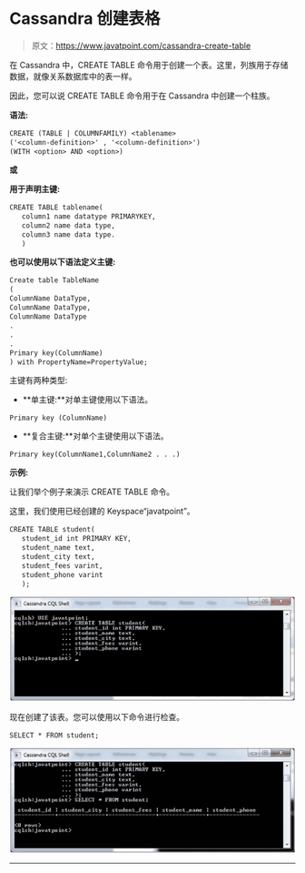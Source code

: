 # Cassandra 创建表格

> 原文：<https://www.javatpoint.com/cassandra-create-table>

在 Cassandra 中，CREATE TABLE 命令用于创建一个表。这里，列族用于存储数据，就像关系数据库中的表一样。

因此，您可以说 CREATE TABLE 命令用于在 Cassandra 中创建一个柱族。

**语法:**

```
CREATE (TABLE | COLUMNFAMILY) <tablename>
('<column-definition>' , '<column-definition>')
(WITH <option> AND <option>) 

```

**或**

**用于声明主键:**

```
CREATE TABLE tablename(
   column1 name datatype PRIMARYKEY,
   column2 name data type,
   column3 name data type.
   )

```

**也可以使用以下语法定义主键:**

```
Create table TableName
(
ColumnName DataType,
ColumnName DataType,
ColumnName DataType
.
.
.
Primary key(ColumnName)
) with PropertyName=PropertyValue; 

```

主键有两种类型:

*   **单主键:**对单主键使用以下语法。

```
Primary key (ColumnName) 

```

*   **复合主键:**对单个主键使用以下语法。

```
Primary key(ColumnName1,ColumnName2 . . .)  

```

**示例:**

让我们举个例子来演示 CREATE TABLE 命令。

这里，我们使用已经创建的 Keyspace“javatpoint”。

```
CREATE TABLE student(
   student_id int PRIMARY KEY,
   student_name text,
   student_city text,
   student_fees varint,
   student_phone varint
   ); 

```

![Cassandra Create table 1](img/58da3cd4e86e8b46d8f6b878ed3ec001.png)

现在创建了该表。您可以使用以下命令进行检查。

```
SELECT * FROM student;

```

![Cassandra Create table 2](img/1922486f26647c1b8a1e905386c91f42.png)

* * *